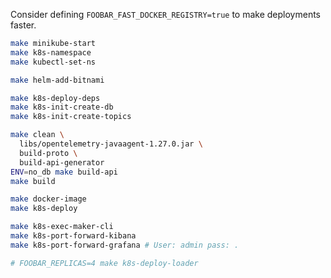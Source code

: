 Consider defining `FOOBAR_FAST_DOCKER_REGISTRY=true` to make deployments faster.

```bash
make minikube-start
make k8s-namespace
make kubectl-set-ns

make helm-add-bitnami

make k8s-deploy-deps
make k8s-init-create-db
make k8s-init-create-topics

make clean \
  libs/opentelemetry-javaagent-1.27.0.jar \
  build-proto \
  build-api-generator
ENV=no_db make build-api
make build

make docker-image
make k8s-deploy 

make k8s-exec-maker-cli
make k8s-port-forward-kibana
make k8s-port-forward-grafana # User: admin pass: .

# FOOBAR_REPLICAS=4 make k8s-deploy-loader
```
